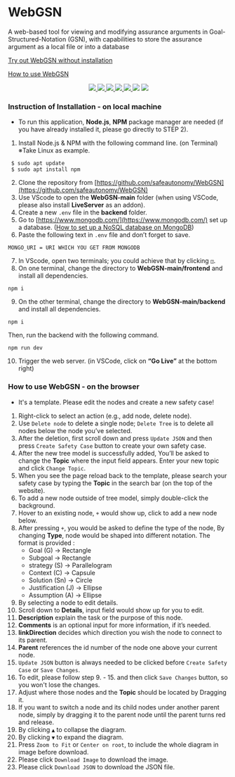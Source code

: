 # WebGSN

A web-based tool for viewing and modifying assurance arguments in Goal-Structured-Notation (GSN), with capabilities to store the assurance argument as a local file or into a database

[Try out WebGSN without installation](https://webgsn.netlify.app/)

[How to use WebGSN](https://www.youtube.com/watch?v=CIrv9jM2jyo)

<div id="badges" align="center">
  <a href="https://nodejs.org/en">
    <img src="https://img.shields.io/badge/Node%20js-339933?style=for-the-badge&logo=nodedotjs&logoColor=white"/>
  </a>
  <a href="https://docs.npmjs.com/downloading-and-installing-node-js-and-npm">
    <img src="https://img.shields.io/badge/npm-CB3837?style=for-the-badge&logo=npm&logoColor=white"/>
  </a>
  <a href="https://gojs.net/latest/learn/graphObject.html">
  <img src="https://img.shields.io/badge/Go%20%20%20GoJs-004880?style=for-the-badge&logo=&logoColor=white">
  </a>
  <a href="https://www.mongodb.com/">
  <img src="https://img.shields.io/badge/MongoDB-4EA94B?style=for-the-badge&logo=mongodb&logoColor=white">
  </a>
  <a href="https://code.visualstudio.com/download">
  <img src="https://img.shields.io/badge/VSCode-0078D4?style=for-the-badge&logo=visual%20studio%20code&logoColor=white">
  </a>
  <img src="https://img.shields.io/badge/JavaScript-323330?style=for-the-badge&logo=javascript&logoColor=F7DF1E">
  <img src="https://img.shields.io/badge/json-5E5C5C?style=for-the-badge&logo=json&logoColor=white">
</div>

### Instruction of Installation - on local machine

* To run this application, **Node.js**, **NPM** package manager are needed (if you have already installed it, please go directly to STEP 2).

1. Install Node.js & NPM with the following command line. (on Terminal) ※Take Linux as example.
```
 $ sudo apt update 
 $ sudo apt install npm
```
2. Clone the repository from  [https://github.com/safeautonomy/WebGSN](https://github.com/safeautonomy/WebGSN)
3. Use VScode to open the **WebGSN-main** folder (when using VSCode, please also install **LiveServer** as an addon).
4. Create a new `.env` file in the **backend** folder.
5. Go to  [https://www.mongodb.com/](https://www.mongodb.com/) set up a database. ([How to set up a NoSQL database on MongoDB](https://docs.google.com/document/d/11Wooh6Nf2jHi10lps3vu3Pq9hC1Gk0q6F0uIBte0Uj8/edit?usp=drive_link))
6. Paste the following text in `.env` file and don’t forget to save.
```
MONGO_URI = URI WHICH YOU GET FROM MONGODB
```
7. In VScode, open two terminals; you could achieve that by clicking ` ◫ `.
8. On one terminal, change the directory to **WebGSN-main/frontend** and install all dependencies.
```
npm i
```
9. On the other terminal, change the directory to **WebGSN-main/backend** and install all dependencies.
```
npm i
```
  Then, run the backend with the following command.
```
npm run dev
```
10. Trigger the web server. (in VSCode, click on **“Go Live”** at the bottom right)

### How to use WebGSN - on the browser

* It's a template. Please edit the nodes and create a new safety case!

1. Right-click to select an action (e.g., add node, delete node).
2. Use `Delete node` to delete a single node; `Delete Tree` is to delete all nodes below the node you’ve selected.
3. After the deletion, first scroll down and press `Update JSON` and then press `Create Safety Case` button to create your own safety case.
4. After the new tree model is successfully added, You’ll be asked to change the **Topic** where the input field appears. Enter your new topic and click `Change Topic`.
5. When you see the page reload back to the template, please search your safety case by typing the **Topic** in the search bar (on the top of the website). 
6. To add a new node outside of tree model, simply double-click the background.
7. Hover to an existing node, ` + ` would show up, click to add a new node below. 
8. After pressing ` + `, you would be asked to define the type of the node, By changing **Type**, node would be shaped into different notation.
 The format is provided :
   * Goal (G)  → Rectangle
   * Subgoal → Rectangle
   * strategy (S) → Parallelogram
   * Context (C) → Capsule
   * Solution (Sn) → Circle
   * Justification (J) → Ellipse
   * Assumption (A) → Ellipse
10. By selecting a node to edit details.
11. Scroll down to **Details**, input field would show up for you to edit.
12. **Description** explain the task or the purpose of this node.
13. **Comments** is an optional input for more information, if it’s needed.
14. **linkDirection** decides which direction you wish the node to connect to its parent.
15. **Parent** references the id number of the node one above your current node.
16. `Update JSON` button is always needed to be clicked before `Create Safety Case` or `Save Changes`. 
17. To edit, please follow step 9. - 15. and then click `Save Changes` button, so you won't lose the changes.
18. Adjust where those nodes and the **Topic** should be located by Dragging it.
19. If you want to switch a node and its child nodes under another parent node, simply by dragging it to the parent node until the parent turns red and release. 
20. By clicking ` ▲ ` to collapse the diagram.
21. By clicking ` ▼ ` to expand the diagram.
22. Press `Zoom to Fit` or `Center on root`, to include the whole diagram in image before download.
23. Please click `Download Image` to download the image.
24. Please click `Download JSON` to download the JSON file.
